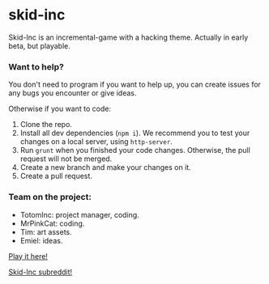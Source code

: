 # skid-inc

Skid-Inc is an incremental-game with a hacking theme. Actually in early beta, but playable.

### Want to help?

You don't need to program if you want to help up, you can create issues for any bugs you encounter or give ideas.

Otherwise if you want to code:

1. Clone the repo.
2. Install all dev dependencies (`npm i`). We recommend you to test your changes on a local server, using `http-server`.
3. Run `grunt` when you finished your code changes. Otherwise, the pull request will not be merged.
4. Create a new branch and make your changes on it.
5. Create a pull request.

### Team on the project:

- TotomInc: project manager, coding.
- MrPinkCat: coding.
- Tim: art assets.
- Emiel: ideas.

[Play it here!](https://totominc.github.io/skid-inc/ "Skid-Inc")

[Skid-Inc subreddit!](https://www.reddit.com/r/skidinc "Skid-Inc subreddit")